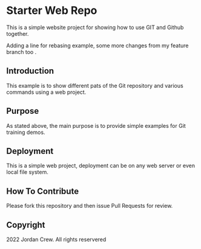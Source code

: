 # Starter Web Repo

This is a simple website project for showing how to use GIT and Github together. 

Adding a line for rebasing example, some more changes from my feature branch too . 

## Introduction

This example is to show different pats of the Git repository and various commands using a web project.

## Purpose

As stated above, the main purpose is to provide simple examples for Git training demos. 

## Deployment

This is a simple web project, deployment can be on any web server or even local file system. 

## How To Contribute

Please fork this repository and then issue Pull Requests for review. 

## Copyright

2022 Jordan Crew. All rights reservered

